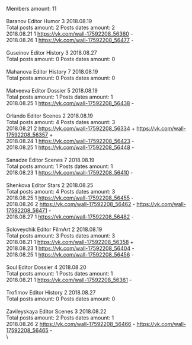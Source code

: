 Members amount: 11\
\
Baranov	Editor Humor 3 2018.08.19\
Total posts amount: 2	Posts dates amount: 2\
2018.08.21 1 https://vk.com/wall-17592208_56360 -	\
2018.08.26 1 https://vk.com/wall-17592208_56477 -	\
\
Guseinov	Editor History 3 2018.08.27\
Total posts amount: 0	Posts dates amount: 0\
\
Mahanova	Editor History 7 2018.08.19\
Total posts amount: 0	Posts dates amount: 0\
\
Matveeva	Editor Dossier 5 2018.08.19\
Total posts amount: 1	Posts dates amount: 1\
2018.08.25 1 https://vk.com/wall-17592208_56438 -	\
\
Orlando	Editor Scenes 2 2018.08.19\
Total posts amount: 4	Posts dates amount: 3\
2018.08.21 2 https://vk.com/wall-17592208_56334 +	https://vk.com/wall-17592208_56357 +	\
2018.08.24 1 https://vk.com/wall-17592208_56423 -	\
2018.08.25 1 https://vk.com/wall-17592208_56448 -	\
\
Sanadze	Editor Scenes 7 2018.08.19\
Total posts amount: 1	Posts dates amount: 1\
2018.08.23 1 https://vk.com/wall-17592208_56410 -	\
\
Shenkova	Editor Stars 2 2018.08.25\
Total posts amount: 4	Posts dates amount: 3\
2018.08.25 1 https://vk.com/wall-17592208_56455 -	\
2018.08.26 2 https://vk.com/wall-17592208_56462 -	https://vk.com/wall-17592208_56471 -	\
2018.08.27 1 https://vk.com/wall-17592208_56482 -	\
\
Soloveychik	Editor FilmArt 2 2018.08.19\
Total posts amount: 3	Posts dates amount: 3\
2018.08.21 1 https://vk.com/wall-17592208_56358 +	\
2018.08.23 1 https://vk.com/wall-17592208_56404 -	\
2018.08.25 1 https://vk.com/wall-17592208_56456 -	\
\
Soul	Editor Dossier 4 2018.08.20\
Total posts amount: 1	Posts dates amount: 1\
2018.08.21 1 https://vk.com/wall-17592208_56361 -	\
\
Trofimov	Editor History 2 2018.08.27\
Total posts amount: 0	Posts dates amount: 0\
\
Zavileyskaya	Editor Scenes 3 2018.08.22\
Total posts amount: 2	Posts dates amount: 1\
2018.08.26 2 https://vk.com/wall-17592208_56466 -	https://vk.com/wall-17592208_56465 -	\
\

